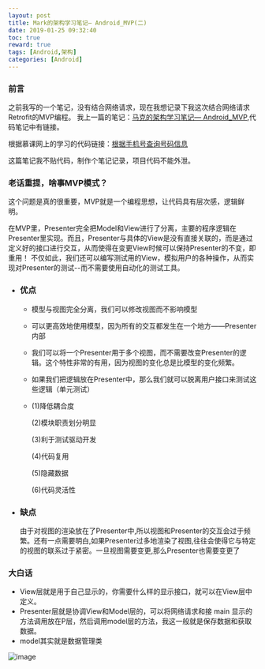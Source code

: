 ```yaml
---
layout: post
title: Mark的架构学习笔记— Android_MVP(二)
date: 2019-01-25 09:32:40
toc: true
reward: true
tags: [Android,架构]
categories: [Android]
---
```

### 前言
之前我写的一个笔记，没有结合网络请求，现在我想记录下我这次结合网络请求Retrofit的MVP编程。
我上一篇的笔记：[马克的架构学习笔记— Android_MVP](https://markchyl.github.io/2018/12/17/Mark%E7%9A%84%E6%9E%B6%E6%9E%84%E5%AD%A6%E4%B9%A0%E7%AC%94%E8%AE%B0-Android-MVP/),代码笔记中有链接。

根据慕课网上的学习的代码链接：[根据手机号查询号码信息](https://github.com/MarkCHYL/MarkTellNumInfo_mvp)

这篇笔记我不贴代码，制作个笔记记录，项目代码不能外泄。
<!--more-->
### 老话重提，啥事MVP模式？
这个问题是真的很重要，MVP就是一个编程思想，让代码具有层次感，逻辑鲜明。

在MVP里，Presenter完全把Model和View进行了分离，主要的程序逻辑在Presenter里实现。而且，Presenter与具体的View是没有直接关联的，而是通过定义好的接口进行交互，从而使得在变更View时候可以保持Presenter的不变，即重用！ 不仅如此，我们还可以编写测试用的View，模拟用户的各种操作，从而实现对Presenter的测试--而不需要使用自动化的测试工具。

* ### 优点
  * 模型与视图完全分离，我们可以修改视图而不影响模型
  * 可以更高效地使用模型，因为所有的交互都发生在一个地方——Presenter内部
  * 我们可以将一个Presenter用于多个视图，而不需要改变Presenter的逻辑。这个特性非常的有用，因为视图的变化总是比模型的变化频繁。
  * 如果我们把逻辑放在Presenter中，那么我们就可以脱离用户接口来测试这些逻辑（单元测试）
  *  (1)降低耦合度

     (2)模块职责划分明显

     (3)利于测试驱动开发

     (4)代码复用

     (5)隐藏数据

     (6)代码灵活性
     
     
* ### 缺点
  由于对视图的渲染放在了Presenter中,所以视图和Presenter的交互会过于频繁。还有一点需要明白,如果Presenter过多地渲染了视图,往往会使得它与特定的视图的联系过于紧密。一旦视图需要变更,那么Presenter也需要变更了

### 大白话
* View层就是用于自己显示的，你需要什么样的显示接口，就可以在View层中定义。
* Presenter层就是协调View和Model层的，可以将网络请求和接 main 显示的方法调用放在P层，然后调用model层的方法，我这一般就是保存数据和获取数据。
* model其实就是数据管理类

![image](https://note.youdao.com/yws/api/personal/file/WEB3a6a0577e5958e93f8a25e14eade5b77?method=download&shareKey=f7d60e8b528af13a443d9b56d1d4a6ab)
